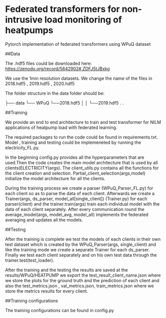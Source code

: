 # Federated transformers for non-intrusive load monitoring of heatpumps
Pytorch implementation of federated transformers using WPuQ dataset

##Data

The .hdf5 files could be downloaded here: https://zenodo.org/record/5642902#.ZDFJ5tJBxkg

We use the 1min resolution datasets.
We change the name of the files in 2018.hdf5 , 2019.hdf5 , 2020.hdf5
 
 The folder structure in the data folder should be:
 

├── data
      └── WPuQ
             └──2018.hdf5
             │
             │
             └──2019.hdf5
                   .
                   .
      



##Training

We provide an end to end architecture to train and test transformer for NILM applications of heatpump load with federated learning.

The required packages to run the code could be found in requirements.txt.
Model , training and testing could be implemeneted by running the electricity_FL.py.

In the beginning config.py  provides all the hyperparameters that are used.Then the code creates the main model architecture that is used by all clients(ELECTRICITY(args).
The client_utils.py contains all the functions for the client creation and selection. Partial_client_selection(args,model) initialize the model architecture for all the clients.
 
 During the training process we create a parser (WPuQ_Parser_FL.py) for each client so as to parse the data of each client. Afterwards we create a Trainer(args, ds_parser, model_all[single_client]) (Trainer.py) for each parser(client) and the trainer.train(args) train each individual model with the data of each client separately. After every communication round the average_model(args, model_avg, model_all)
 implements the federated averaging and updates all the models.
 
 
##Testing


 After the training is complete we test the models of each clients in their own test dataset which is created by the WPuQ_Parser(args, single_client) and like the training mode we create a separate Trainer for each ds_parser. Finally we test each client separately and on his own test data through the trainer.test(test_loader). 

After the training and the testing the results are saved at the results/WPuQ/HEATPUMP we export the test_result_client_name.json where we store the plots for the ground truth and the prediction of each client and also the test_metrics.json , val_metrics.json, train_metrics.json where we store the metrics results for every client.


##Training configurations

The training configurations can be found in config.py
